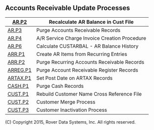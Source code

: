 ## Accounts Receivable Update Processes
<PageHeader />

| [AR.P2](../AR-P2/README.md)       | Recalculate AR Balance in Cust File           |
| --------------------------------- | --------------------------------------------- |
| [AR.P3](../AR-P3/README.md)       | Purge Accounts Receivable Records             |
| [AR.P4](../AR-P4/README.md)       | A/R Service Charge Invoice Creation Procedure |
| [AR.P6](../AR-P6/README.md)       | Calculate CUSTARBAL - AR Balance History      |
| [ARR.P1](../ARR-P1/README.md)     | Create AR Items from Recurring Entries        |
| [ARR.P2](../ARR-P2/README.md)     | Purge Recurring Accounts Receivable Records   |
| [ARREG.P1](../ARREG-P1/README.md) | Purge Account Receivable Register Records     |
| [ARTAX.P1](../ARTAX-P1/README.md) | Set Post Date on ARTAX Records                |
| [CASH.P1](../CASH-P1/README.md)   | Purge Cash Records                            |
| [CUST.P1](../CUST-P1/README.md)   | Rebuild Customer Name Cross Reference File    |
| [CUST.P2](../CUST-P2/README.md)   | Customer Merge Process                        |
| [CUST.P3](../CUST-P3/README.md)   | Customer Inactivation Process                 |

(C) Copyright 2015, Rover Data Systems, Inc.
All rights reserved.
<badge text= "Version 8.10.57 " vertical="middle" />

<PageFooter />
